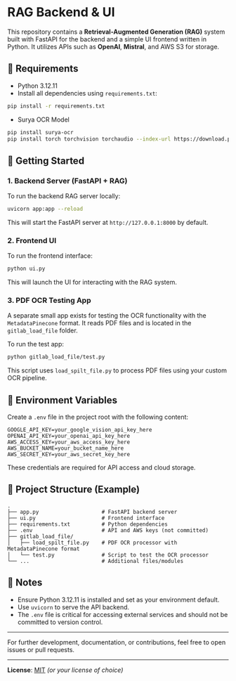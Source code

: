 # RAG Backend & UI

This repository contains a **Retrieval-Augmented Generation (RAG)** system built with FastAPI for the backend and a simple UI frontend written in Python. It utilizes APIs such as **OpenAI**, **Mistral**, and AWS S3 for storage.

## 🔧 Requirements

* Python 3.12.11
* Install all dependencies using `requirements.txt`:

```bash
pip install -r requirements.txt
```

* Surya OCR Model

```bash
pip install surya-ocr
pip install torch torchvision torchaudio --index-url https://download.pytorch.org/whl/cu118
```
## 🚀 Getting Started

### 1. Backend Server (FastAPI + RAG)

To run the backend RAG server locally:

```bash
uvicorn app:app --reload
```

This will start the FastAPI server at `http://127.0.0.1:8000` by default.

### 2. Frontend UI

To run the frontend interface:

```bash
python ui.py
```

This will launch the UI for interacting with the RAG system.

### 3. PDF OCR Testing App

A separate small app exists for testing the OCR functionality with the `MetadataPinecone` format. It reads PDF files and is located in the `gitlab_load_file` folder.

To run the test app:

```bash
python gitlab_load_file/test.py
```

This script uses `load_spilt_file.py` to process PDF files using your custom OCR pipeline.

## 🔐 Environment Variables

Create a `.env` file in the project root with the following content:

```dotenv
GOOGLE_API_KEY=your_google_vision_api_key_here
OPENAI_API_KEY=your_openai_api_key_here
AWS_ACCESS_KEY=your_aws_access_key_here
AWS_BUCKET_NAME=your_bucket_name_here
AWS_SECRET_KEY=your_aws_secret_key_here
```

These credentials are required for API access and cloud storage.

## 📂 Project Structure (Example)

```
.
├── app.py                    # FastAPI backend server
├── ui.py                     # Frontend interface
├── requirements.txt          # Python dependencies
├── .env                      # API and AWS keys (not committed)
├── gitlab_load_file/
│   ├── load_spilt_file.py    # PDF OCR processor with MetadataPinecone format
│   └── test.py               # Script to test the OCR processor
└── ...                       # Additional files/modules
```

## 📌 Notes

* Ensure Python 3.12.11 is installed and set as your environment default.
* Use `uvicorn` to serve the API backend.
* The `.env` file is critical for accessing external services and should not be committed to version control.

---

For further development, documentation, or contributions, feel free to open issues or pull requests.

---

**License**: [MIT](LICENSE) *(or your license of choice)*
